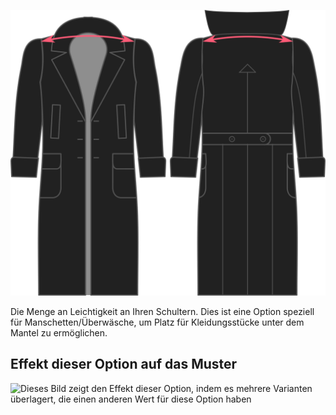 ![Schulter Zugabe](./shoulderease.svg)

Die Menge an Leichtigkeit an Ihren Schultern. Dies ist eine Option speziell für Manschetten/Überwäsche, um Platz für Kleidungsstücke unter dem Mantel zu ermöglichen.

## Effekt dieser Option auf das Muster

![Dieses Bild zeigt den Effekt dieser Option, indem es mehrere Varianten überlagert, die einen anderen Wert für diese Option haben](carlita\_shoulderease\_sample.svg "Effekt dieser Option auf das Muster")
